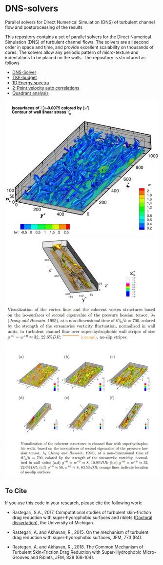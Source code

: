 # DNS-solvers
Parallel solvers for Direct Numerical Simulation (DNS) of turbulent channel flow and postprocessing of the results

This repository contains a set of parallel solvers for the Direct Numerical Simulation (DNS) of turbulent channel flows. The solvers are all second order in space and time, and provide excellent scalability on thousands of cores. The solvers allow any periodic pattern of micro-texture and indentations to be placed on the walls. The repository is structured as follows

  * [DNS-Solver](https://github.com/arstgr/DNS-solvers/tree/main/DNS-solver)
  * [TKE-budget](https://github.com/arstgr/DNS-solvers/tree/main/TKE-budget)
  * [1D Energy spectra](https://github.com/arstgr/DNS-solvers/tree/main/e-spectra)
  * [2-Point velocity auto correlations](https://github.com/arstgr/DNS-solvers/tree/main/2pt-correlations)
  * [Quadrant analysis](https://github.com/arstgr/DNS-solvers/tree/main/quadrant-analysis)

![Contour plot of Coherent Structures](figs/fig1.jpg) 
![Contour plot of Coherent Structures](figs/fig3.jpg) 
![Contour plot of Coherent Structures](figs/fig2.jpg) 

## To Cite

If you use this code in your research, please cite the following work:

  * Rastegari, S.A., 2017. Computational studies of turbulent skin-friction drag reduction with super-hydrophobic surfaces and riblets ([Doctoral dissertation](https://deepblue.lib.umich.edu/handle/2027.42/136986)), the University of Michigan.

  * Rastegari, A. and Akhavan, R., 2015. On the mechanism of turbulent drag reduction with super-hydrophobic surfaces, JFM, 773 (R4). 

  * Rastegari, A. and Akhavan, R., 2018. The Common Mechanism of Turbulent Skin-Friction Drag Reduction with Super-Hydrophobic Micro-Grooves and Riblets, JFM, 838 (68-104). 
